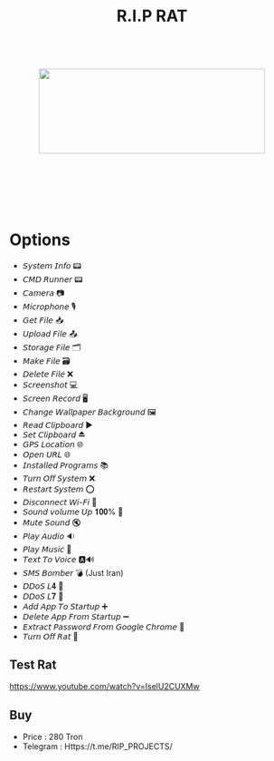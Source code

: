 <h1 align="center" font_size = "50">
 <br>
 R.I.P RAT
 <br>
</h1>
<h2 alihn="center">
 <br> 
  <p align="center"><img src="https://ripfckety.github.io/images/R.I.P.png" width="400px" height="150px" ></p><br>
 <br>
</br>


# Options
 * 𝘚𝘺𝘴𝘵𝘦𝘮 𝘐𝘯𝘧𝘰 📟
 * 𝘊𝘔𝘋 𝘙𝘶𝘯𝘯𝘦𝘳 📟
 * 𝘊𝘢𝘮𝘦𝘳𝘢 📷
 * 𝘔𝘪𝘤𝘳𝘰𝘱𝘩𝘰𝘯𝘦 🎙
 * 𝘎𝘦𝘵 𝘍𝘪𝘭𝘦 📥
 * 𝘜𝘱𝘭𝘰𝘢𝘥 𝘍𝘪𝘭𝘦 📤
 * 𝘚𝘵𝘰𝘳𝘢𝘨𝘦 𝘍𝘪𝘭𝘦 🗂
 * 𝘔𝘢𝘬𝘦 𝘍𝘪𝘭𝘦 🗃
 * 𝘋𝘦𝘭𝘦𝘵𝘦 𝘍𝘪𝘭𝘦 ❌
 * 𝘚𝘤𝘳𝘦𝘦𝘯𝘴𝘩𝘰𝘵 💻
 * 𝘚𝘤𝘳𝘦𝘦𝘯 𝘙𝘦𝘤𝘰𝘳𝘥 🖥
 * 𝘊𝘩𝘢𝘯𝘨𝘦 𝘞𝘢𝘭𝘭𝘱𝘢𝘱𝘦𝘳 𝘉𝘢𝘤𝘬𝘨𝘳𝘰𝘶𝘯𝘥 🖼
 * 𝘙𝘦𝘢𝘥 𝘊𝘭𝘪𝘱𝘣𝘰𝘢𝘳𝘥 ▶️
 * 𝘚𝘦𝘵 𝘊𝘭𝘪𝘱𝘣𝘰𝘢𝘳𝘥 ⏏️
 * 𝘎𝘗𝘚 𝘓𝘰𝘤𝘢𝘵𝘪𝘰𝘯 🌐
 * 𝘖𝘱𝘦𝘯 𝘜𝘙𝘓 🌐
 * 𝘐𝘯𝘴𝘵𝘢𝘭𝘭𝘦𝘥 𝘗𝘳𝘰𝘨𝘳𝘢𝘮𝘴 📚
 * 𝘛𝘶𝘳𝘯 𝘖𝘧𝘧 𝘚𝘺𝘴𝘵𝘦𝘮 ❌
 * 𝘙𝘦𝘴𝘵𝘢𝘳𝘵 𝘚𝘺𝘴𝘵𝘦𝘮 ⭕️
 * 𝘋𝘪𝘴𝘤𝘰𝘯𝘯𝘦𝘤𝘵 𝘞𝘪-𝘍𝘪 🚫 
 * 𝘚𝘰𝘶𝘯𝘥 𝘷𝘰𝘭𝘶𝘮𝘦 𝘜𝘱 𝟏𝟎𝟎% 💯 
 * 𝘔𝘶𝘵𝘦 𝘚𝘰𝘶𝘯𝘥 🔇
 * 𝘗𝘭𝘢𝘺 𝘈𝘶𝘥𝘪𝘰 🔉
 * 𝘗𝘭𝘢𝘺 𝘔𝘶𝘴𝘪𝘤 🎵
 * 𝘛𝘦𝘹𝘵 𝘛𝘰 𝘝𝘰𝘪𝘤𝘦 🅰️🔊
 * 𝘚𝘔𝘚 𝘉𝘰𝘮𝘣𝘦𝘳 💣 (Just Iran)
 * 𝘋𝘋𝘰𝘚 𝘓𝟒 📡
 * 𝘋𝘋𝘰𝘚 𝘓𝟕 📡
 * 𝘈𝘥𝘥 𝘈𝘱𝘱 𝘛𝘰 𝘚𝘵𝘢𝘳𝘵𝘶𝘱 ➕
 * 𝘋𝘦𝘭𝘦𝘵𝘦 𝘈𝘱𝘱 𝘍𝘳𝘰𝘮 𝘚𝘵𝘢𝘳𝘵𝘶𝘱 ➖
 * 𝘌𝘹𝘵𝘳𝘢𝘤𝘵 𝘗𝘢𝘴𝘴𝘸𝘰𝘳𝘥 𝘍𝘳𝘰𝘮 𝘎𝘰𝘰𝘨𝘭𝘦 𝘊𝘩𝘳𝘰𝘮𝘦 🔐
 * 𝘛𝘶𝘳𝘯 𝘖𝘧𝘧 𝘙𝘢𝘵 🔴

## Test Rat     
 https://www.youtube.com/watch?v=IselU2CUXMw


## Buy
* Price : 280 Tron
* Telegram : Https://t.me/RIP_PROJECTS/
